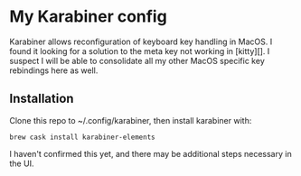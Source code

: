 # My Karabiner config
Karabiner allows reconfiguration of keyboard key handling in MacOS. I found it looking for a solution to the meta key not working in [kitty][]. I suspect I will be able to consolidate all my other MacOS specific key rebindings here as well.
## Installation

Clone this repo to ~/.config/karabiner, then install karabiner with:

    brew cask install karabiner-elements

I haven't confirmed this yet, and there may be additional steps necessary in the UI.
